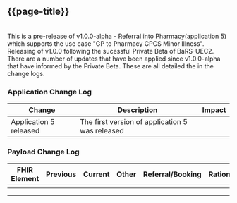 <div class="bars-blg-expander">
<div class="bars-blg-expander-entry" id="v1.0.0-alpha">

## {{page-title}}

<br>
This is a pre-release of v1.0.0-alpha - Referral into Pharmacy(application 5) which supports the use case "GP to Pharmacy CPCS Minor Illness". 

<br>
Releasing of v1.0.0 following the sucessful Private Beta of BaRS-UEC2. There are a number of updates that have been applied since v1.0.0-alpha that have informed by the Private Beta. These are all detailed the in the change logs. 
<br>


### Application Change Log


| Change                                    | Description                                     | Impact                                                                  | 
|-------------------------------------------|-------------------------------------------------|-------------------------------------------------------------------------|
| Application 5 released                    | The first version of application 5 was released |                                                                         |

### Payload Change Log


| FHIR Element                                         | Previous | Current    | Other   | Referral/Booking | Rationale                                                                                       |  Impact  |
|------------------------------------------------------|----------|------------|---------|------------------|-------------------------------------------------------------------------------------------------|----------|
|                                                      |          |            |         |                  |                                                                                                 |          |


</div>
</div>


<hr>
<br>
